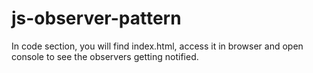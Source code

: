 # js-observer-pattern
In code section, you will find index.html, access it in browser and open console to see the observers getting notified.
